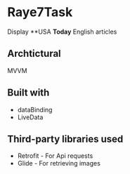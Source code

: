 # Raye7Task

Display **USA **Today** English articles

## Archtictural
MVVM

## Built with
* dataBinding
* LiveData

## Third-party libraries used
* Retrofit - For Api requests
* Glide - For retrieving images
